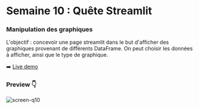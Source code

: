 # Semaine 10 : Quête Streamlit

### Manipulation des graphiques  

L'objectif : concevoir une page streamlit dans le but d'afficher des graphiques provenant de différents DataFrame.
On peut choisir les données à afficher, ainsi que le type de graphique.

➡️ [Live demo](https://s10-quete-app-ph94bmy9ftdmlbmaxxw7xc.streamlit.app/)

### Preview 👇

![screen-q10](https://github.com/user-attachments/assets/d77985ac-30b1-4d6c-8668-4fa1c211bc54)
